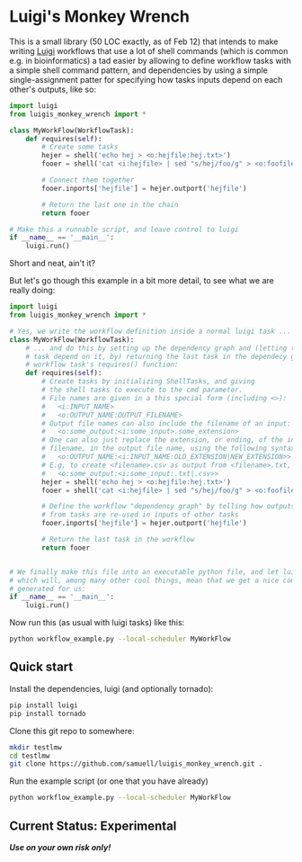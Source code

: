 # Luigi's Monkey Wrench

This is a small library (50 LOC exactly, as of Feb 12) that intends to make writing [Luigi]() workflows that use a lot of shell commands
(which is common e.g. in bioinformatics) a tad easier by allowing to define workflow tasks with a simple shell command pattern, and
dependencies by using a simple single-assignment patter for specifying how tasks inputs depend on each other's outputs, like so:

````python
import luigi
from luigis_monkey_wrench import *

class MyWorkFlow(WorkflowTask):
    def requires(self):
		# Create some tasks
        hejer = shell('echo hej > <o:hejfile:hej.txt>')
        fooer = shell('cat <i:hejfile> | sed "s/hej/foo/g" > <o:foofile:<i:hejfile:.txt|.foo>>')

		# Connect them together
        fooer.inports['hejfile'] = hejer.outport('hejfile')

		# Return the last one in the chain
        return fooer

# Make this a runnable script, and leave control to luigi
if __name__ == '__main__':
    luigi.run()
````

Short and neat, ain't it?

But let's go though this example in a bit more detail, to see what we are really doing:

````python
import luigi
from luigis_monkey_wrench import *

# Yes, we write the workflow definition inside a normal luigi task ...
class MyWorkFlow(WorkflowTask):
    # ... and do this by setting up the dependency graph and (letting the workflow
    # task depend on it, by) returning the last task in the dependecy graph in the
	# workflow task's requires() function:
    def requires(self):
        # Create tasks by initializing ShellTasks, and giving
        # the shell tasks to execute to the cmd parameter.
        # File names are given in a this special form (including <>):
        #   <i:INPUT_NAME>
        #   <o:OUTPUT_NAME:OUTPUT_FILENAME>
        # Output file names can also include the filename of an input:
        #   <o:some_output:<i:some_input>.some_extension>
		# One can also just replace the extension, or ending, of the input
		# filename, in the output file name, using the following syntax:
        #   <o:OUTPUT_NAME:<i:INPUT_NAME:OLD_EXTENSION|NEW_EXTENSION>>
		# E.g, to create <filename>.csv as output from <filename>.txt, we do:
        #   <o:some_output:<i:some_input:.txt|.csv>>
        hejer = shell('echo hej > <o:hejfile:hej.txt>')
        fooer = shell('cat <i:hejfile> | sed "s/hej/foo/g" > <o:foofile:<i:hejfile:.txt|.foo>>')

        # Define the workflow "dependency graph" by telling how outputs
        # from tasks are re-used in inputs of other tasks
        fooer.inports['hejfile'] = hejer.outport('hejfile')

        # Return the last task in the workflow
        return fooer


# We finally make this file into an executable python file, and let luigi take of the running
# which will, among many other cool things, mean that we get a nice command line interface
# generated for us:
if __name__ == '__main__':
    luigi.run()
````
Now run this (as usual with luigi tasks) like this:
````bash
python workflow_example.py --local-scheduler MyWorkFlow
````

## Quick start

Install the dependencies, luigi (and optionally tornado):
````bash
pip install luigi
pip install tornado
````

Clone this git repo to somewhere:
````bash
mkdir testlmw
cd testlmw
git clone https://github.com/samuell/luigis_monkey_wrench.git .
````

Run the example script (or one that you have already)
````bash
python workflow_example.py --local-scheduler MyWorkFlow
````

## Current Status: Experimental

***Use on your own risk only!***
